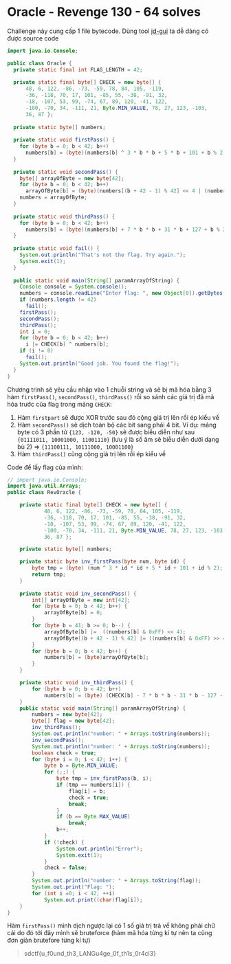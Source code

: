 # Oracle - Revenge 130 - 64 solves
Challenge này cung cấp 1 file bytecode. Dùng tool [jd-gui](https://github.com/java-decompiler/jd-gui) ta dễ dàng có được source code

```java
import java.io.Console;

public class Oracle {
  private static final int FLAG_LENGTH = 42;
  
  private static final byte[] CHECK = new byte[] { 
      48, 6, 122, -86, -73, -59, 78, 84, 105, -119, 
      -36, -118, 70, 17, 101, -85, 55, -38, -91, 32, 
      -18, -107, 53, 99, -74, 67, 89, 120, -41, 122, 
      -100, -70, 34, -111, 21, Byte.MIN_VALUE, 78, 27, 123, -103, 
      36, 87 };
  
  private static byte[] numbers;
  
  private static void firstPass() {
    for (byte b = 0; b < 42; b++)
      numbers[b] = (byte)(numbers[b] ^ 3 * b * b + 5 * b + 101 + b % 2); 
  }
  
  private static void secondPass() {
    byte[] arrayOfByte = new byte[42];
    for (byte b = 0; b < 42; b++)
      arrayOfByte[b] = (byte)(numbers[(b + 42 - 1) % 42] << 4 | (numbers[b] & 0xFF) >> 4); 
    numbers = arrayOfByte;
  }
  
  private static void thirdPass() {
    for (byte b = 0; b < 42; b++)
      numbers[b] = (byte)(numbers[b] + 7 * b * b + 31 * b + 127 + b % 2); 
  }
  
  private static void fail() {
    System.out.println("That's not the flag. Try again.");
    System.exit(1);
  }
  
  public static void main(String[] paramArrayOfString) {
    Console console = System.console();
    numbers = console.readLine("Enter flag: ", new Object[0]).getBytes();
    if (numbers.length != 42)
      fail(); 
    firstPass();
    secondPass();
    thirdPass();
    int i = 0;
    for (byte b = 0; b < 42; b++)
      i |= CHECK[b] ^ numbers[b]; 
    if (i != 0)
      fail(); 
    System.out.println("Good job. You found the flag!");
  }
}
```

Chương trình sẽ yêu cầu nhập vào 1 chuỗi string và sẽ bị mã hóa bằng 3 hàm `firstPass()`, `secondPass()`, `thirdPass()` rồi so sánh các giá trị đã mã hóa trước của flag trong mảng `CHECK`:

1. Hàm `firstpart` sẽ được XOR trước sau đó cộng giá trị lên rồi ép kiểu về
2. Hàm `secondPass()` sẽ dịch toàn bộ các bit sang phải 4 bit. Ví dụ: mảng byte có 3 phần tử `{123, -120, -50}` sẽ được biễu diễn như sau `{01111011, 10001000, 11001110}` (lưu ý là số âm sẽ biễu diễn dưới dạng bù 2) => `{11100111, 10111000, 10001100}` 
3. Hàm `thirdPass()` cũng cộng giá trị lên rồi ép kiểu về

Code để lấy flag của mình:
```java
// import java.io.Console;
import java.util.Arrays;
public class RevOracle {

    private static final byte[] CHECK = new byte[] {
            48, 6, 122, -86, -73, -59, 78, 84, 105, -119,
            -36, -118, 70, 17, 101, -85, 55, -38, -91, 32,
            -18, -107, 53, 99, -74, 67, 89, 120, -41, 122,
            -100, -70, 34, -111, 21, Byte.MIN_VALUE, 78, 27, 123, -103,
            36, 87 };

    private static byte[] numbers;

    private static byte inv_firstPass(byte num, byte id) {
        byte tmp = (byte) (num ^ 3 * id * id + 5 * id + 101 + id % 2);
        return tmp;
    }
    
    private static void inv_secondPass() {
        int[] arrayOfByte = new int[42];
        for (byte b = 0; b < 42; b++) {
            arrayOfByte[b] = 0;
        }
        for (byte b = 41; b >= 0; b--) {
            arrayOfByte[b] |=  ((numbers[b] & 0xFF) << 4);
            arrayOfByte[(b + 42 - 1) % 42] |= ((numbers[b] & 0xFF) >> 4);
        }
        for (byte b = 0; b < 42; b++) {
            numbers[b] = (byte)arrayOfByte[b]; 
        }
    }

    private static void inv_thirdPass() {
        for (byte b = 0; b < 42; b++)
            numbers[b] = (byte) (CHECK[b] - 7 * b * b - 31 * b - 127 - b % 2);
    }
    public static void main(String[] paramArrayOfString) {
        numbers = new byte[42];
        byte[] flag = new byte[42];
        inv_thirdPass();
        System.out.println("number: " + Arrays.toString(numbers));
        inv_secondPass();
        System.out.println("number: " + Arrays.toString(numbers));
        boolean check = true;
        for (byte i = 0; i < 42; i++) {
            byte b = Byte.MIN_VALUE;
            for (;;) {
                byte tmp = inv_firstPass(b, i);
                if (tmp == numbers[i]) {
                    flag[i] = b;
                    check = true;
                    break;
                }
                if (b == Byte.MAX_VALUE)
                    break;
                b++;
            }
            if (!check) {
                System.out.println("Error");
                System.exit(1);
            }
            check = false;
        }
        System.out.println("number: " + Arrays.toString(flag));
        System.out.print("Flag: ");
        for (int i =0; i < 42; ++i)
            System.out.print((char)flag[i]);
    }
}
```
Hàm `firstPass()` mình dịch ngược lại có 1 số giá trị trả vể không phải chữ cái do đó tới đây mình sẽ bruteforce (hàm mã hóa từng kí tự nên ta cũng đơn giản brutefore từng kí tự)
> sdctf{u_f0und_th3_LANGu4ge_0f_th1s_0r4cl3}